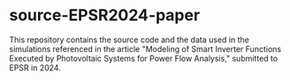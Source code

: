 # source-EPSR2024-paper
This repository contains the source code and the data used in the simulations referenced in the article "Modeling of Smart Inverter Functions Executed by Photovoltaic Systems for Power Flow Analysis," submitted to EPSR in 2024.
